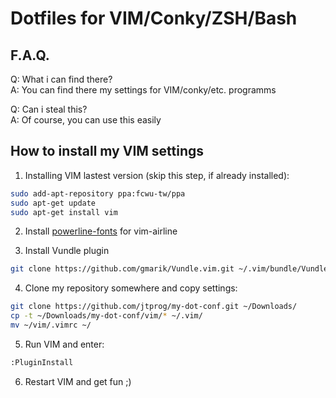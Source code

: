 # Dotfiles for VIM/Conky/ZSH/Bash

## F.A.Q.

Q: What i can find there?  
A: You can find there my settings for VIM/conky/etc. programms

Q: Can i steal this?  
A: Of course, you can use this easily

## How to install my VIM settings

1) Installing VIM lastest version (skip this step, if already installed):
```bash
sudo add-apt-repository ppa:fcwu-tw/ppa
sudo apt-get update
sudo apt-get install vim
```

2) Install [powerline-fonts](https://github.com/Lokaltog/powerline-fonts) for vim-airline

3) Install Vundle plugin
```bash
git clone https://github.com/gmarik/Vundle.vim.git ~/.vim/bundle/Vundle.vim
```

4) Clone my repository somewhere and copy settings:
```bash
git clone https://github.com/jtprog/my-dot-conf.git ~/Downloads/
cp -t ~/Downloads/my-dot-conf/vim/* ~/.vim/
mv ~/vim/.vimrc ~/
```

5) Run VIM and enter:
```bash
:PluginInstall
```

6) Restart VIM and get fun ;)
